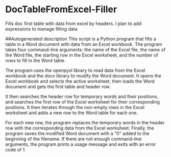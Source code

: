 # DocTableFromExcel-Filler
Fills doc first table with data from excel by headers. I plan to add expressions to manage filling data

##Autogenerated description
This script is a Python program that fills a table in a Word document with data from an Excel workbook. The program takes four command-line arguments: the name of the Excel file, the name of the Word file, the starting row in the Excel worksheet, and the number of rows to fill in the Word table.

The program uses the openpyxl library to read data from the Excel workbook and the docx library to modify the Word document. It opens the Excel workbook and selects the active worksheet, then loads the Word document and gets the first table and header row.

It then searches the header row for temporary words and their positions, and searches the first row of the Excel worksheet for their corresponding positions. It then iterates through the non-empty rows in the Excel worksheet and adds a new row to the Word table for each one.

For each new row, the program replaces the temporary words in the header row with the corresponding data from the Excel worksheet. Finally, the program saves the modified Word document with a "0" added to the beginning of the filename. If there are not enough command-line arguments, the program prints a usage message and exits with an error code of 1.
